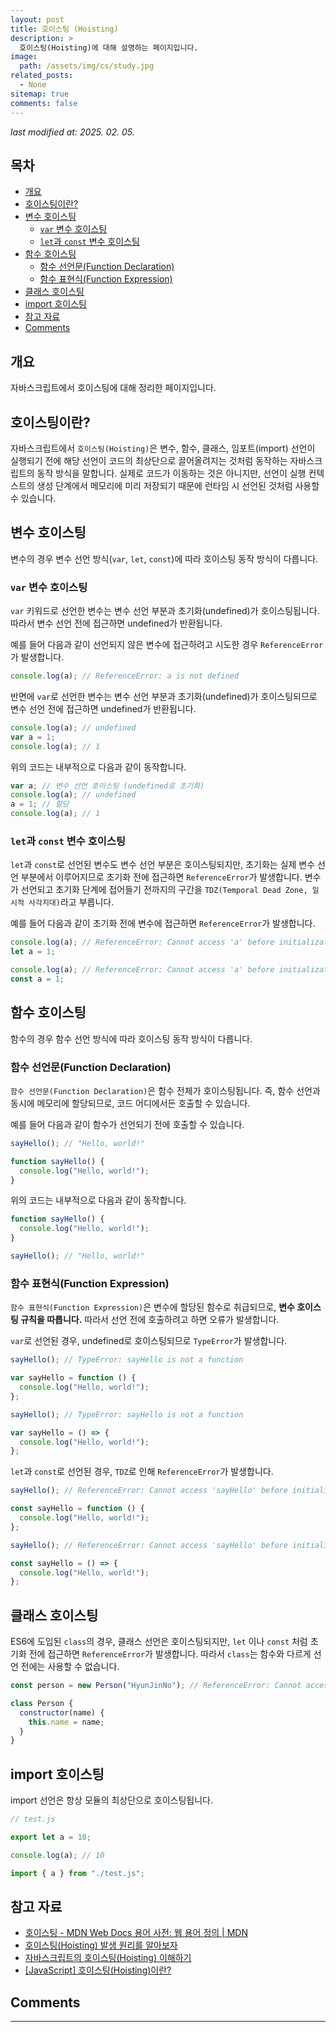 ```yaml
---
layout: post
title: 호이스팅 (Hoisting)
description: >
  호이스팅(Hoisting)에 대해 설명하는 페이지입니다.
image:
  path: /assets/img/cs/study.jpg
related_posts:
  - None
sitemap: true
comments: false
---
```


<i>last modified at: 2025. 02. 05.</i>

<h2>목차</h2>

- [개요](#개요)
- [호이스팅이란?](#호이스팅이란)
- [변수 호이스팅](#변수-호이스팅)
  - [`var` 변수 호이스팅](#var-변수-호이스팅)
  - [`let`과 `const` 변수 호이스팅](#let과-const-변수-호이스팅)
- [함수 호이스팅](#함수-호이스팅)
  - [함수 선언문(Function Declaration)](#함수-선언문function-declaration)
  - [함수 표현식(Function Expression)](#함수-표현식function-expression)
- [클래스 호이스팅](#클래스-호이스팅)
- [import 호이스팅](#import-호이스팅)
- [참고 자료](#참고-자료)
- [Comments](#comments)

## 개요

자바스크립트에서 호이스팅에 대해 정리한 페이지입니다.

## 호이스팅이란?

자바스크립트에서 `호이스팅(Hoisting)`은 변수, 함수, 클래스, 임포트(import) 선언이 실행되기 전에 해당 선언이 코드의 최상단으로 끌어올려지는 것처럼 동작하는 자바스크립트의 동작 방식을 말합니다. 실제로 코드가 이동하는 것은 아니지만, 선언이 실행 컨텍스트의 생성 단계에서 메모리에 미리 저장되기 때문에 런타임 시 선언된 것처럼 사용할 수 있습니다.

## 변수 호이스팅

변수의 경우 변수 선언 방식(`var`, `let`, `const`)에 따라 호이스팅 동작 방식이 다릅니다.

### `var` 변수 호이스팅

`var` 키워드로 선언한 변수는 변수 선언 부분과 초기화(undefined)가 호이스팅됩니다. 따라서 변수 선언 전에 접근하면 undefined가 반환됩니다.

예를 들어 다음과 같이 선언되지 않은 변수에 접근하려고 시도한 경우 `ReferenceError`가 발생합니다.

```javascript
console.log(a); // ReferenceError: a is not defined
```

반면에 `var`로 선언한 변수는 변수 선언 부분과 초기화(undefined)가 호이스팅되므로 변수 선언 전에 접근하면 undefined가 반환됩니다.

```javascript
console.log(a); // undefined
var a = 1;
console.log(a); // 1
```

위의 코드는 내부적으로 다음과 같이 동작합니다.

```javascript
var a; // 변수 선언 호이스팅 (undefined로 초기화)
console.log(a); // undefined
a = 1; // 할당
console.log(a); // 1
```

### `let`과 `const` 변수 호이스팅

`let`과 `const`로 선언된 변수도 변수 선언 부분은 호이스팅되지만, 초기화는 실제 변수 선언 부분에서 이루어지므로 초기화 전에 접근하면 `ReferenceError`가 발생합니다. 변수가 선언되고 초기화 단계에 접어들기 전까지의 구간을 `TDZ(Temporal Dead Zone, 일시적 사각지대)`라고 부릅니다.

예를 들어 다음과 같이 초기화 전에 변수에 접근하면 `ReferenceError`가 발생합니다.

```javascript
console.log(a); // ReferenceError: Cannot access 'a' before initialization
let a = 1;
```

```javascript
console.log(a); // ReferenceError: Cannot access 'a' before initialization
const a = 1;
```

## 함수 호이스팅

함수의 경우 함수 선언 방식에 따라 호이스팅 동작 방식이 다릅니다.

### 함수 선언문(Function Declaration)

`함수 선언문(Function Declaration)`은 함수 전체가 호이스팅됩니다. 즉, 함수 선언과 동시에 메모리에 할당되므로, 코드 어디에서든 호출할 수 있습니다.

예를 들어 다음과 같이 함수가 선언되기 전에 호출할 수 있습니다.

```javascript
sayHello(); // "Hello, world!"

function sayHello() {
  console.log("Hello, world!");
}
```

위의 코드는 내부적으로 다음과 같이 동작합니다.

```javascript
function sayHello() {
  console.log("Hello, world!");
}

sayHello(); // "Hello, world!"
```

### 함수 표현식(Function Expression)

`함수 표현식(Function Expression)`은 변수에 할당된 함수로 취급되므로, <b>변수 호이스팅 규칙을 따릅니다.</b> 따라서 선언 전에 호출하려고 하면 오류가 발생합니다.

`var`로 선언된 경우, undefined로 호이스팅되므로 `TypeError`가 발생합니다.

```javascript
sayHello(); // TypeError: sayHello is not a function

var sayHello = function () {
  console.log("Hello, world!");
};
```

```javascript
sayHello(); // TypeError: sayHello is not a function

var sayHello = () => {
  console.log("Hello, world!");
};
```

`let`과 `const`로 선언된 경우, `TDZ`로 인해 `ReferenceError`가 발생합니다.

```javascript
sayHello(); // ReferenceError: Cannot access 'sayHello' before initialization

const sayHello = function () {
  console.log("Hello, world!");
};
```

```javascript
sayHello(); // ReferenceError: Cannot access 'sayHello' before initialization

const sayHello = () => {
  console.log("Hello, world!");
};
```

## 클래스 호이스팅

ES6에 도입된 `class`의 경우, 클래스 선언은 호이스팅되지만, `let` 이나 `const` 처럼 초기화 전에 접근하면 `ReferenceError`가 발생합니다. 따라서 `class`는 함수와 다르게 선언 전에는 사용할 수 없습니다.

```javascript
const person = new Person("HyunJinNo"); // ReferenceError: Cannot access 'Person' before initialization

class Person {
  constructor(name) {
    this.name = name;
  }
}
```

## import 호이스팅

import 선언은 항상 모듈의 최상단으로 호이스팅됩니다.

```javascript
// test.js

export let a = 10;
```

```javascript
console.log(a); // 10

import { a } from "./test.js";
```

## 참고 자료

- <a href="https://developer.mozilla.org/ko/docs/Glossary/Hoisting" target="_blank">호이스팅 - MDN Web Docs 용어 사전: 웹 용어 정의 | MDN</a>
- <a href="https://inpa.tistory.com/entry/JS-%F0%9F%93%9A-%EC%8A%A4%EC%BD%94%ED%94%84-%ED%95%A8%EC%88%98-%ED%98%B8%EC%9D%B4%EC%8A%A4%ED%8C%85" target="_blank">호이스팅(Hoisting) 발생 원리를 알아보자</a>
- <a href="https://f-lab.kr/insight/understanding-javascript-hoisting?gad_source=1&gclid=Cj0KCQiAkoe9BhDYARIsAH85cDOzOz5bAgrML9Bgt5AMmu-VghbcPdk_c1z0rTQx2YppRz68_x44zHgaAjFmEALw_wcB" target="_blank">자바스크립트의 호이스팅(Hoisting) 이해하기</a>
- <a href="https://velog.io/@leehyewon0531/JavaScript-%ED%98%B8%EC%9D%B4%EC%8A%A4%ED%8C%85Hoisting#-%ED%95%A8%EC%88%98-%ED%98%B8%EC%9D%B4%EC%8A%A4%ED%8C%85" target="_blank">[JavaScript] 호이스팅(Hoisting)이란?</a>

## Comments

<hr />
<script
  src="https://utteranc.es/client.js"
  repo="HyunJinNo/HyunJinNo.github.io"
  issue-term="pathname"
  theme="github-light"
  crossorigin="anonymous"
  async
></script>
